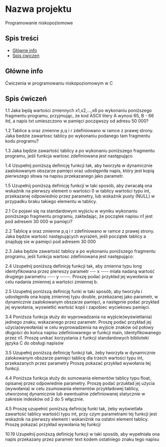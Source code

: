 # Nazwa projektu
Programowanie niskopoziomowe

## Spis treści
* [Główne info](#główne-info)
* [Spis ćwiczeń](#spis-ćwiczeń)

## Główne info
Ćwiczenia w programowaniu niskopoziomowym w C

## Spis ćwiczeń

1.1
Jaka będą wartości zmiennych x1,x2,...,x6 po wykonaniu poniższego fragmentu programu,
przyjmując, że kod ASCII litery A wynosi 65, B - 66 itd, a napis txt umieszczono w pamięci
począwszy od adresu 50 000?

1.2
Tablice a oraz zmienne p,q i r zdefiniowano w ramce z prawej strony. Jaka bedzie
zawartosc tablicy po wykonaniu podanego tam fragmentu kodu programu?

1.3
Jaka będzie zawartość tablicy a po wykonaniu poniższego fragmentu programu, jeśli funkcja
wartosc zdefiniowana jest następująco

1.4
Uzupełnij poniższą definicję funkcji tak, aby tworzyła w dynamicznie zaalokowanym
obszarze pamięci oraz udostępniła napis, który jest kopią pierwszego słowa na napisu
przekazanego jako parametr.

1.5
Uzupełnij poniższą definicję funkcji w taki sposób, aby zwracałą ona wskaźnik na pierwszy element
o wartości 0 w tablicy wartości typu int, przekazanej odpowiednio przez parametry, lub wskaźnik pusty
(NULL) w przypadku braku takiego elementu w tablicy.

2.1
Co pojawi się na standardowym wyjściu w wyniku wykonaniu poniższego fragmentu programu,
zakładając, że początek napisu n1 jest pod adresem 30 000 w pamięci?

2.2
Tablicę a oraz zmienne p,q i r zdefiniowano w ramce z prawej strony. Jaka będzie wartość
następujących wyrażeń, jeśli początek tablicy a znajduję sie w pamięci pod adresem 30 000

2.3
Jaka będzie zawartość tablicy a po wykonaniu poniższego fragmentu programu, jeśli funkcja
wartosc zdefiniowana jest następująco:

2.4
Uzupełnij poniższą definicję funkcji tak, aby zmienna typu long identyfikowana przez
pierwszy parametr --- x ---- miała nadaną wartość drugiego parametru ---- y -----.
Proszę podać przykład jej wywołania w celu nadania zmiennej a wartości zmiennej b.

2.5
Uzupełnij poniższą definicję funki w taki sposób, aby tworzyła i udostępniła
ona kopię zmiennej typu double, przekazanej jako parametr, w dynamicznie zaalokowanym
obszarze pamięci, a następnie podać przykład jej wywołania, wyswietlić wartość kopii
i zapobiec wyciekowu pamięci.

3.4
Poniższa funkcja służy do wyprowadzania na wyjście(wyświetlania) jednego znaku, wskazanego
przez parametr. Proszę podać przykład jej użycia(wywołania) w celu wyprowadzenia na wyjście
znaków od połowy długości do końca napisu zdefiniowanego w funkcji main, identyfikowanego
przez n1. Proszę unikać korzystania z funkcji standardowych biblioteki języka C
do obsługi napisów

3.5
Uzupełnij poniższą definicję funkcji tak, żeby tworzyła w dynamicznie zalokowanym
obszarze pamięci tablicę dla trzech wartości typu int, przekazanych przez parametry
Proszę pokazać przykład wywołania tej funkcji.

4.4
Poniższa funkcja służy do sumowania elementów tablicy typu float, opisanej przez odpowiednie
parametry. Proszę podać przukład jej użycia (wywołania) w celu zsumowania elementów
przykładowej tablicy, utworzonej dynamicznie lub ewentualnie zdefiniowanej statycznie w
zakresie indesków od 2 do 5 włącznie.

4.5
Proszę uzupełnić poniższą definicję funki tak, żeby wyświetlała zawartość tablicy wartośći
typu int, przy czym parametrami tej funkcji jest wskaźnik na pierwszy element i wskaniźnik
na ostatni element tablicy. Proszę pokazać przykład wywołania tej funkcji

10.19
Uzupełnij poniższą definicję funkcji w taki sposób, aby wypełniała ona napis przekazany
przez parametr text kodem ostatniego znaku tego napisu
